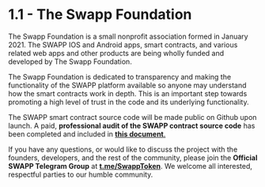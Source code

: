 # 1.1 - The Swapp Foundation

The Swapp Foundation is a small nonprofit association formed in January 2021. The SWAPP IOS and Android apps, smart contracts, and various related web apps and other products are being wholly funded and developed by The Swapp Foundation.

The Swapp Foundation is dedicated to transparency and making the functionality of the SWAPP platform available so anyone may understand how the smart contracts work in depth. This is an important step towards promoting a high level of trust in the code and its underlying functionality.

The SWAPP smart contract source code will be made public on Github upon launch. A paid, **professional audit of the SWAPP contract source code** has been completed and included in [**this document**.](https://drive.google.com/file/d/1-xDfof9K4JEi-AdFqZJijbxt\_YOfy6dp/view)

If you have any questions, or would like to discuss the project with the founders, developers, and the rest of the community, please join the **Official SWAPP Telegram Group** at [**t.me/SwappToken**](https://t.me/SwappToken). We welcome all interested, respectful parties to our humble community.

